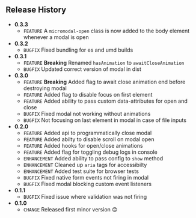 ## Release History
* **0.3.3**
    * `FEATURE` A `micromodal-open` class is now added to the body element whenever a modal is open
* **0.3.2**
    * `BUGFIX` Fixed bundling for es and umd builds
* **0.3.1**
    * `FEATURE` **Breaking** Renamed `hasAnimation` to `awaitCloseAnimation`
    * `BUGFIX` Updated correct version of modal in dist
* **0.3.0**
    * `FEATURE` **Breaking** Added flag to await close animation end before destroying modal
    * `FEATURE` Added flag to disable focus on first element
    * `FEATURE` Added ability to pass custom data-attributes for open and close
    * `BUGFIX` Fixed modal not working without animations
    * `BUGFIX` Not focusing on last element in modal in case of file inputs
* **0.2.0**
    * `FEATURE` Added api to programmatically close modal
    * `FEATURE` Added abilty to disable scroll on modal open
    * `FEATURE` Added hooks for open/close animations
    * `FEATURE` Added flag for toggling debug logs in console
    * `ENHANCEMENT` Added ability to pass config to `show` method
    * `ENHANCEMENT` Cleaned up `aria` tags for accessibilty
    * `ENHANCEMENT` Added test suite for browser tests
    * `BUGFIX` Fixed native form events not firing in modal
    * `BUGFIX` Fixed modal blocking custom event listeners
* **0.1.1**
    * `BUGFIX` Fixed issue where validation was not firing
* **0.1.0**
    * `CHANGE` Released first minor version 😊

